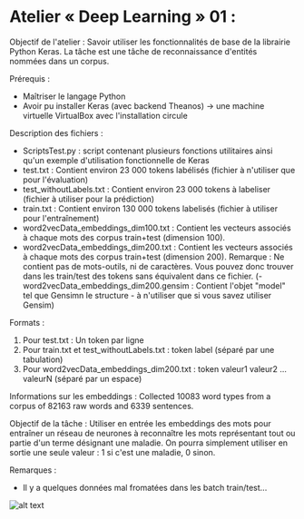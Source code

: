 # Atelier « Deep Learning » 01 :

Objectif de l'atelier :
Savoir utiliser les fonctionnalités de base de la librairie Python Keras.
La tâche est une tâche de reconnaissance d'entités nommées dans un corpus.

Prérequis :
- Maîtriser le langage Python
- Avoir pu installer Keras (avec backend Theanos) -> une machine virtuelle VirtualBox avec l'installation circule 

Description des fichiers :
- ScriptsTest.py : script contenant plusieurs fonctions utilitaires ainsi qu'un exemple d'utilisation fonctionnelle de Keras
- test.txt : Contient environ 23 000 tokens labélisés (fichier à n'utiliser que pour l'évaluation) 
- test_withoutLabels.txt : Contient environ 23 000 tokens à labeliser (fichier à utiliser pour la prédiction)
- train.txt : Contient environ 130 000 tokens labelisés (fichier à utiliser pour l'entraînement) 
- word2vecData_embeddings_dim100.txt : Contient les vecteurs associés à chaque mots des corpus train+test (dimension 100).
- word2vecData_embeddings_dim200.txt : Contient les vecteurs associés à chaque mots des corpus train+test (dimension 200).
Remarque : Ne contient pas de mots-outils, ni de caractères. Vous pouvez donc trouver dans les train/test des tokens sans équivalent dans ce fichier.
(- word2vecData_embeddings_dim200.gensim : Contient l'objet "model" tel que Gensimn le structure - à n'utiliser que si vous savez utiliser Gensim)

Formats :
1) Pour test.txt : Un token par ligne
2) Pour train.txt et test_withoutLabels.txt : token	label (séparé par une tabulation)
3) Pour word2vecData_embeddings_dim200.txt : token valeur1 valeur2 ... valeurN (séparé par un espace)

Informations sur les embeddings :
Collected 10083 word types from a corpus of 82163 raw words and 6339 sentences.

Objectif de la tâche :
Utiliser en entrée les embeddings des mots pour entraîner un réseau de neurones à reconnaître les mots représentant tout ou partie d'un terme désignant une maladie.
On pourra simplement utiliser en sortie une seule valeur : 1 si c'est une maladie, 0 sinon.

Remarques :
- Il y a quelques données mal fromatées dans les batch train/test...


![alt text](https://raw.githubusercontent.com/username/projectname/branch/path/to/img.png)

